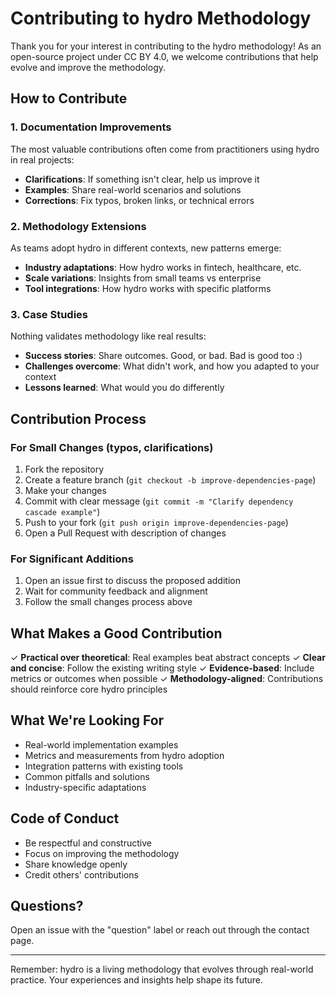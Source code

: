 # Contributing to hydro Methodology

Thank you for your interest in contributing to the hydro methodology! As an open-source project under CC BY 4.0, we welcome contributions that help evolve and improve the methodology.

## How to Contribute

### 1. Documentation Improvements

The most valuable contributions often come from practitioners using hydro in real projects:

- **Clarifications**: If something isn't clear, help us improve it
- **Examples**: Share real-world scenarios and solutions
- **Corrections**: Fix typos, broken links, or technical errors

### 2. Methodology Extensions

As teams adopt hydro in different contexts, new patterns emerge:

- **Industry adaptations**: How hydro works in fintech, healthcare, etc.
- **Scale variations**: Insights from small teams vs enterprise
- **Tool integrations**: How hydro works with specific platforms

### 3. Case Studies

Nothing validates methodology like real results:

- **Success stories**: Share outcomes. Good, or bad. Bad is good too :)
- **Challenges overcome**: What didn't work, and how you adapted to your context
- **Lessons learned**: What would you do differently

## Contribution Process

### For Small Changes (typos, clarifications)

1. Fork the repository
2. Create a feature branch (`git checkout -b improve-dependencies-page`)
3. Make your changes
4. Commit with clear message (`git commit -m "Clarify dependency cascade example"`)
5. Push to your fork (`git push origin improve-dependencies-page`)
6. Open a Pull Request with description of changes

### For Significant Additions

1. Open an issue first to discuss the proposed addition
2. Wait for community feedback and alignment
3. Follow the small changes process above

## What Makes a Good Contribution

✓ **Practical over theoretical**: Real examples beat abstract concepts
✓ **Clear and concise**: Follow the existing writing style
✓ **Evidence-based**: Include metrics or outcomes when possible
✓ **Methodology-aligned**: Contributions should reinforce core hydro principles

## What We're Looking For

- Real-world implementation examples
- Metrics and measurements from hydro adoption
- Integration patterns with existing tools
- Common pitfalls and solutions
- Industry-specific adaptations

## Code of Conduct

- Be respectful and constructive
- Focus on improving the methodology
- Share knowledge openly
- Credit others' contributions

## Questions?

Open an issue with the "question" label or reach out through the contact page.

---

Remember: hydro is a living methodology that evolves through real-world practice. Your experiences and insights help shape its future.